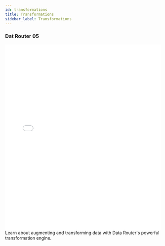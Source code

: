 ```yaml
---
id: transformations
title: Transformations
sidebar_label: Transformations
---
```


### Dat Router 05
<iframe src="//fast.wistia.net/embed/iframe/za4260h8r1?videoFoam=true"
allowtransparency="true" frameborder="0" scrolling="no" class="wistia_embed"
name="wistia_embed" allowfullscreen mozallowfullscreen webkitallowfullscreen
oallowfullscreen msallowfullscreen width="100%" height="600"></iframe>
<script src="//fast.wistia.net/assets/external/iframe-api-v1.js"></script>
<br/>
Learn about augmenting and transforming data with Data Router's powerful transformation engine.